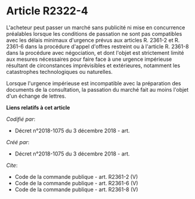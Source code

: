 # Article R2322-4

L'acheteur peut passer un marché sans publicité ni mise en concurrence préalables lorsque les conditions de passation ne sont
pas compatibles avec les délais minimaux d'urgence prévus aux articles R. 2361-2 et R. 2361-6 dans la procédure d'appel
d'offres restreint ou à l'article R. 2361-8 dans la procédure avec négociation, et dont l'objet est strictement limité aux
mesures nécessaires pour faire face à une urgence impérieuse résultant de circonstances imprévisibles et extérieures,
notamment les catastrophes technologiques ou naturelles. 

Lorsque l'urgence impérieuse est incompatible avec la préparation des documents de la consultation, la passation du marché
fait au moins l'objet d'un échange de lettres.

**Liens relatifs à cet article**

_Codifié par_:

  - Décret n°2018-1075 du 3 décembre 2018 - art.

_Créé par_:

  - Décret n°2018-1075 du 3 décembre 2018 - art.

_Cite_:

  - Code de la commande publique - art. R2361-2 (V)
  - Code de la commande publique - art. R2361-6 (V)
  - Code de la commande publique - art. R2361-8 (V)
